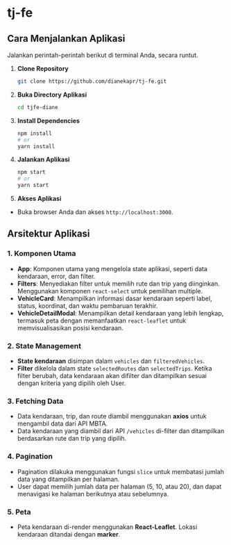 # tj-fe

## Cara Menjalankan Aplikasi

Jalankan perintah-perintah berikut di terminal Anda, secara runtut.

1. **Clone Repository**
   ```bash
   git clone https://github.com/dianekapr/tj-fe.git
   ```

2. **Buka Directory Aplikasi**
   ```bash
   cd tjfe-diane
   ```

2. **Install Dependencies**
   ```bash
   npm install
   # or
   yarn install
   ```

3. **Jalankan Aplikasi**
   ```bash
   npm start
   # or
   yarn start
   ```

4. **Akses Aplikasi**
- Buka browser Anda dan akses `http://localhost:3000`. 


## Arsitektur Aplikasi

### 1. **Komponen Utama**
   - **App**: Komponen utama yang mengelola state aplikasi, seperti data kendaraan, error, dan filter.
   - **Filters**: Menyediakan filter untuk memilih rute dan trip yang diinginkan. Menggunakan komponen `react-select` untuk pemilihan multiple.
   - **VehicleCard**: Menampilkan informasi dasar kendaraan seperti label, status, koordinat, dan waktu pembaruan terakhir.
   - **VehicleDetailModal**: Menampilkan detail kendaraan yang lebih lengkap, termasuk peta dengan memanfaatkan `react-leaflet` untuk memvisualisasikan posisi kendaraan.
   
### 2. **State Management**
   - **State kendaraan** disimpan dalam `vehicles` dan `filteredVehicles`. 
   - **Filter** dikelola dalam state `selectedRoutes` dan `selectedTrips`. Ketika filter berubah, data kendaraan akan difilter dan ditampilkan sesuai dengan kriteria yang dipilih oleh User.
   
### 3. **Fetching Data**
   - Data kendaraan, trip, dan route diambil menggunakan **axios** untuk mengambil data dari API MBTA.
   - Data kendaraan yang diambil dari API `/vehicles` di-filter dan ditampilkan berdasarkan rute dan trip yang dipilih.

### 4. **Pagination**
   - Pagination dilakuka menggunakan fungsi `slice` untuk membatasi jumlah data yang ditampilkan per halaman.
   - User dapat memilih jumlah data per halaman (5, 10, atau 20), dan dapat menavigasi ke halaman berikutnya atau sebelumnya.

### 5. **Peta**
   - Peta kendaraan di-render menggunakan **React-Leaflet**. Lokasi kendaraan ditandai dengan **marker**.

